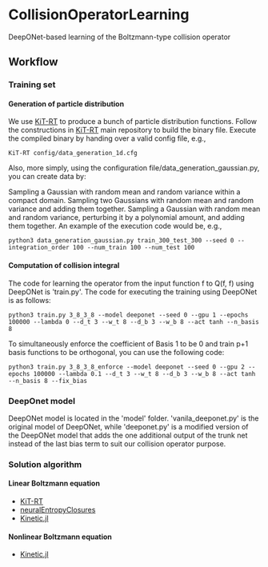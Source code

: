 # CollisionOperatorLearning

DeepONet-based learning of the Boltzmann-type collision operator

## Workflow

### Training set

#### Generation of particle distribution

We use [KiT-RT](https://github.com/CSMMLab/KiT-RT) to produce a bunch of particle distribution functions.
Follow the constructions in [KiT-RT](https://github.com/CSMMLab/KiT-RT) main repository to build the binary file.
Execute the compiled binary by handing over a valid config file, e.g.,

```
KiT-RT config/data_generation_1d.cfg
```
Also, more simply, using the configuration file/data_generation_gaussian.py, you can create data by:

Sampling a Gaussian with random mean and random variance within a compact domain.
Sampling two Gaussians with random mean and random variance and adding them together.
Sampling a Gaussian with random mean and random variance, perturbing it by a polynomial amount, and adding them together.
An example of the execution code would be, e.g.,

```
python3 data_generation_gaussian.py train_300_test_300 --seed 0 --integration_order 100 --num_train 100 --num_test 100
```

#### Computation of collision integral
The code for learning the operator from the input function f to Q(f, f) using DeepONet is 'train.py'. The code for executing the training using DeepONet is as follows:
```
python3 train.py 3_8_3_8 --model deeponet --seed 0 --gpu 1 --epochs 100000 --lambda 0 --d_t 3 --w_t 8 --d_b 3 --w_b 8 --act tanh --n_basis 8
```
To simultaneously enforce the coefficient of Basis 1 to be 0 and train p+1 basis functions to be orthogonal, you can use the following code:
```
python3 train.py 3_8_3_8_enforce --model deeponet --seed 0 --gpu 2 --epochs 100000 --lambda 0.1 --d_t 3 --w_t 8 --d_b 3 --w_b 8 --act tanh --n_basis 8 --fix_bias
```

### DeepOnet model

DeepONet model is located in the 'model' folder. 'vanila_deeponet.py' is the original model of DeepONet, while 'deeponet.py' is a modified version of the DeepONet model that adds the one additional output of the trunk net instead of the last bias term to suit our collision operator purpose.

### Solution algorithm

#### Linear Boltzmann equation

- [KiT-RT](https://github.com/CSMMLab/KiT-RT)
- [neuralEntropyClosures](https://github.com/ScSteffen/neuralEntropyClosures)
- [Kinetic.jl](https://github.com/vavrines/Kinetic.jl)

#### Nonlinear Boltzmann equation

- [Kinetic.jl](https://github.com/vavrines/Kinetic.jl)